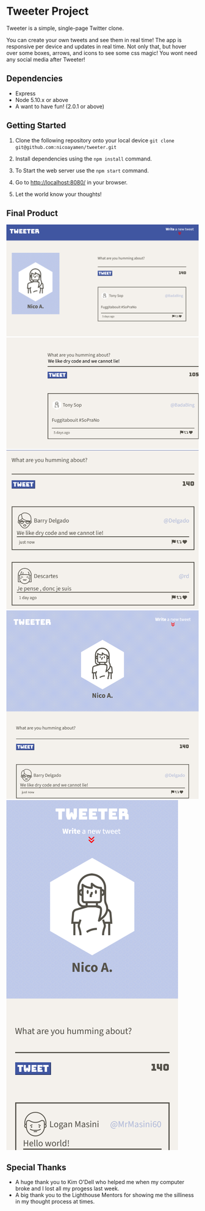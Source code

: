 # Tweeter Project

Tweeter is a simple, single-page Twitter clone.

You can create your own tweets and see them in real time! The app is responsive per device and updates in real time. Not only that, but hover over some boxes, arrows, and icons to see some css magic! You wont need any social media after Tweeter!

## Dependencies

- Express
- Node 5.10.x or above
- A want to have fun! (2.0.1 or above)

## Getting Started

1. Clone the following repository onto your local device
` git clone git@github.com:nicoayamen/tweeter.git `

3. Install dependencies using the `npm install` command.

3. To Start the web server use the ` npm start ` command.

4. Go to <http://localhost:8080/> in your browser.

5. Let the world know your thoughts!

## Final Product 
![alt text](./public/images/image.png)
![alt text](./public/images/image2.png)
![alt text](./public/images/image3.png)
![alt text](./public/images/image4.png)
![alt text](./public/images/image5.png)

## Special Thanks

- A huge thank you to Kim O'Dell who helped me when my computer broke and I lost all my progess last week.
- A big thank you to the Lighthouse Mentors for showing me the silliness in my thought process at times.